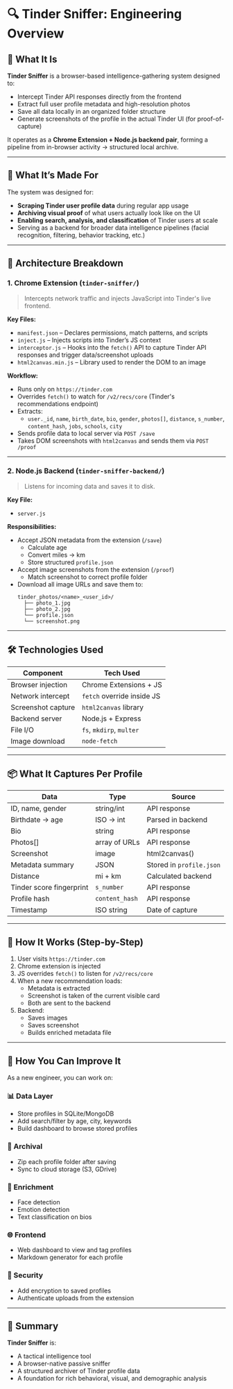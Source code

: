 # 🔍 **Tinder Sniffer: Engineering Overview**

## 🧠 What It Is

**Tinder Sniffer** is a browser-based intelligence-gathering system designed to:

- Intercept Tinder API responses directly from the frontend
- Extract full user profile metadata and high-resolution photos
- Save all data locally in an organized folder structure
- Generate screenshots of the profile in the actual Tinder UI (for proof-of-capture)

It operates as a **Chrome Extension + Node.js backend pair**, forming a pipeline from in-browser activity → structured local archive.

---

## 🎯 What It’s Made For

The system was designed for:
- **Scraping Tinder user profile data** during regular app usage
- **Archiving visual proof** of what users actually look like on the UI
- **Enabling search, analysis, and classification** of Tinder users at scale
- Serving as a backend for broader data intelligence pipelines (facial recognition, filtering, behavior tracking, etc.)

---

## 🧱 Architecture Breakdown

### 1. **Chrome Extension (`tinder-sniffer/`)**

> Intercepts network traffic and injects JavaScript into Tinder's live frontend.

**Key Files:**
- `manifest.json` – Declares permissions, match patterns, and scripts
- `inject.js` – Injects scripts into Tinder’s JS context
- `interceptor.js` – Hooks into the `fetch()` API to capture Tinder API responses and trigger data/screenshot uploads
- `html2canvas.min.js` – Library used to render the DOM to an image

**Workflow:**
- Runs only on `https://tinder.com`
- Overrides `fetch()` to watch for `/v2/recs/core` (Tinder's recommendations endpoint)
- Extracts:
  - `user._id`, `name`, `birth_date`, `bio`, `gender`, `photos[]`, `distance`, `s_number`, `content_hash`, `jobs`, `schools`, `city`
- Sends profile data to local server via `POST /save`
- Takes DOM screenshots with `html2canvas` and sends them via `POST /proof`

---

### 2. **Node.js Backend (`tinder-sniffer-backend/`)**

> Listens for incoming data and saves it to disk.

**Key File:**
- `server.js`

**Responsibilities:**
- Accept JSON metadata from the extension (`/save`)
  - Calculate age
  - Convert miles → km
  - Store structured `profile.json`
- Accept image screenshots from the extension (`/proof`)
  - Match screenshot to correct profile folder
- Download all image URLs and save them to:
  ```
  tinder_photos/<name>_<user_id>/
    ├── photo_1.jpg
    ├── photo_2.jpg
    └── profile.json
    └── screenshot.png
  ```

---

## 🛠️ Technologies Used

| Component        | Tech Used                      |
|------------------|-------------------------------|
| Browser injection | Chrome Extensions + JS         |
| Network intercept | `fetch` override inside JS     |
| Screenshot capture | `html2canvas` library         |
| Backend server   | Node.js + Express               |
| File I/O         | `fs`, `mkdirp`, `multer`        |
| Image download   | `node-fetch`                   |

---

## 📦 What It Captures Per Profile

| Data                     | Type        | Source               |
|--------------------------|-------------|----------------------|
| ID, name, gender         | string/int  | API response         |
| Birthdate → age          | ISO → int   | Parsed in backend    |
| Bio                      | string      | API response         |
| Photos[]                 | array of URLs | API response       |
| Screenshot               | image       | html2canvas()        |
| Metadata summary         | JSON        | Stored in `profile.json` |
| Distance                 | mi + km     | Calculated backend   |
| Tinder score fingerprint| `s_number`  | API response         |
| Profile hash            | `content_hash` | API response     |
| Timestamp                | ISO string  | Date of capture      |

---

## 🧠 How It Works (Step-by-Step)

1. User visits `https://tinder.com`
2. Chrome extension is injected
3. JS overrides `fetch()` to listen for `/v2/recs/core`
4. When a new recommendation loads:
   - Metadata is extracted
   - Screenshot is taken of the current visible card
   - Both are sent to the backend
5. Backend:
   - Saves images
   - Saves screenshot
   - Builds enriched metadata file

---

## 🧰 How You Can Improve It

As a new engineer, you can work on:

### 📊 Data Layer
- Store profiles in SQLite/MongoDB
- Add search/filter by age, city, keywords
- Build dashboard to browse stored profiles

### 📁 Archival
- Zip each profile folder after saving
- Sync to cloud storage (S3, GDrive)

### 🧠 Enrichment
- Face detection
- Emotion detection
- Text classification on bios

### 🌐 Frontend
- Web dashboard to view and tag profiles
- Markdown generator for each profile

### 🔐 Security
- Add encryption to saved profiles
- Authenticate uploads from the extension

---

## 🧩 Summary

**Tinder Sniffer** is:
- A tactical intelligence tool
- A browser-native passive sniffer
- A structured archiver of Tinder profile data
- A foundation for rich behavioral, visual, and demographic analysis